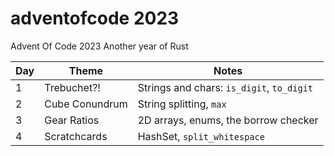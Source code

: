 # adventofcode 2023
Advent Of Code 2023
Another year of Rust

Day | Theme | Notes
----|-------|-------
1   |Trebuchet?!| Strings and chars: `is_digit`, `to_digit`
2   |Cube Conundrum | String splitting, `max`
3   |Gear Ratios | 2D arrays, enums, the borrow checker
4   | Scratchcards  | HashSet, `split_whitespace`